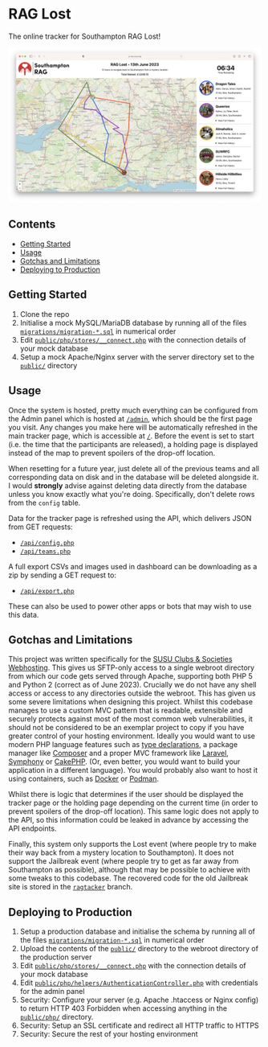 # RAG Lost

The online tracker for Southampton RAG Lost!

![Screenshot](images/screenshot.png)

## Contents

* [Getting Started](#getting-started)
* [Usage](#usage)
* [Gotchas and Limitations](#gotchas-and-limitations)
* [Deploying to Production](#deploying-to-production)

## Getting Started

1. Clone the repo
2. Initialise a mock MySQL/MariaDB database by running all of the files [`migrations/migration-*.sql`](https://github.com/bilaalrashid/rag-lost/tree/main/migrations) in numerical order
3. Edit [`public/php/stores/__connect.php`](https://github.com/bilaalrashid/rag-lost/blob/main/public/php/stores/__connect.php) with the connection details of your mock database
4. Setup a mock Apache/Nginx server with the server directory set to the [`public/`](https://github.com/bilaalrashid/rag-lost/tree/main/public) directory

## Usage

Once the system is hosted, pretty much everything can be configured from the Admin panel which is hosted at [`/admin`](https://lost.susu.org/admin), which should be the first page you visit. Any changes you make here will be automatically refreshed in the main tracker page, which is accessible at [`/`](https://lost.susu.org). Before the event is set to start (i.e. the time that the participants are released), a holding page is displayed instead of the map to prevent spoilers of the drop-off location.

When resetting for a future year, just delete all of the previous teams and all corresponding data on disk and in the database will be deleted alongside it. I would **strongly** advise against deleting data directly from the database unless you know exactly what you're doing. Specifically, don't delete rows from the `config` table.

Data for the tracker page is refreshed using the API, which delivers JSON from GET requests:
- [`/api/config.php`](https://lost.susu.org/api/config.php)
- [`/api/teams.php`](https://lost.susu.org/api/teams.php)

A full export CSVs and images used in dashboard can be downloading as a zip by sending a GET request to:
- [`/api/export.php`](https://lost.susu.org/api/export.php)

These can also be used to power other apps or bots that may wish to use this data.

## Gotchas and Limitations

This project was written specifically for the [SUSU Clubs & Societies Webhosting](http://hosting.susu.org). This gives us SFTP-only access to a single webroot directory from which our code gets served through Apache, supporting both PHP 5 and Python 2 (correct as of June 2023). Crucially we do not have any shell access or access to any directories outside the webroot. This has given us some severe limitations when designing this project. Whilst this codebase manages to use a custom MVC pattern that is readable, extensible and securely protects against most of the most common web vulnerabilities, it should not be considered to be an exemplar project to copy if you have greater control of your hosting environment. Ideally you would want to use modern PHP language features such as [type declarations](https://www.php.net/manual/en/language.types.declarations.php), a package manager like [Composer](https://getcomposer.org) and a proper MVC framework like [Laravel](https://laravel.com), [Symphony](https://symfony.com) or [CakePHP](https://cakephp.org). (Or, even better, you would want to build your application in a different language). You would probably also want to host it using containers, such as [Docker](https://www.docker.com) or [Podman](https://podman.io).

Whilst there is logic that determines if the user should be displayed the tracker page or the holding page depending on the current time (in order to prevent spoilers of the drop-off location). This same logic does not apply to the API, so this information could be leaked in advance by accessing the API endpoints.

Finally, this system only supports the Lost event (where people try to make their way back from a mystery location to Southampton). It does not support the Jailbreak event (where people try to get as far away from Southampton as possible), although that may be possible to achieve with some tweaks to this codebase. The recovered code for the old Jailbreak site is stored in the [`ragtacker`](https://github.com/bilaalrashid/rag-lost/tree/ragtracker) branch.

## Deploying to Production

1. Setup a production database and initialise the schema by running all of the files [`migrations/migration-*.sql`](https://github.com/bilaalrashid/rag-lost/tree/main/migrations) in numerical order
2. Upload the contents of the [`public/`](https://github.com/bilaalrashid/rag-lost/tree/main/public) directory to the webroot directory of the production server
3. Edit [`public/php/stores/__connect.php`](https://github.com/bilaalrashid/rag-lost/blob/main/public/php/stores/__connect.php) with the connection details of your mock database
4. Edit [`public/php/helpers/AuthenticationController.php`](https://github.com/bilaalrashid/rag-lost/blob/main/public/php/helpers/AuthenticationController.php) with credentials for the admin panel
5. Security: Configure your server (e.g. Apache .htaccess or Nginx config) to return HTTP 403 Forbidden when accessing anything in the [`public/php/`](https://github.com/bilaalrashid/rag-lost/tree/main/public/php) directory.
6. Security: Setup an SSL certificate and redirect all HTTP traffic to HTTPS
7. Security: Secure the rest of your hosting environment
